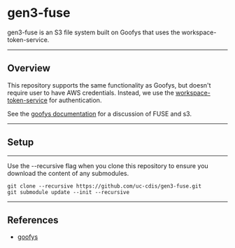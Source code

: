# gen3-fuse


gen3-fuse is an S3 file system built on Goofys that uses the workspace-token-service. 

----
## Overview

This repository supports the same functionality as Goofys, but doesn't require user to have AWS credentials. Instead, we use the [workspace-token-service](https://github.com/uc-cdis/workspace-token-service) for authentication.

See the [goofys documentation](https://github.com/kahing/goofys) for a discussion of FUSE and s3. 

----

## Setup

----

Use the --recursive flag when you clone this repository to ensure you download the content of any submodules.

    git clone --recursive https://github.com/uc-cdis/gen3-fuse.git
    git submodule update --init --recursive

----
## References
* [goofys](https://github.com/kahing/goofys)

